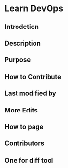 # Learn DevOps

## Introdction

## Description 

## Purpose

## How to Contribute

## Last modified by

## More Edits

## How to page

## Contributors

## One for diff tool
